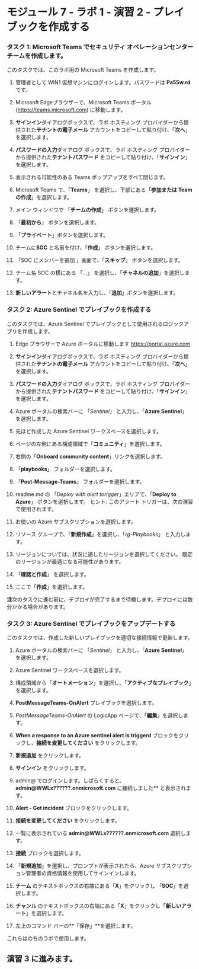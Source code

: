 # モジュール 7 - ラボ 1 - 演習 2 - プレイブックを作成する

### タスク 1: Microsoft Teams でセキュリティ オペレーションセンター チームを作成します。

このタスクでは、このラボ用の Microsoft Teams を作成します。

1. 管理者として WIN1 仮想マシンにログインします。パスワードは **Pa55w.rd** です。  

2. Microsoft Edgeブラウザーで、Microsoft Teams ポータル (https://teams.microsoft.com) に移動します。

3. **サインイン**ダイアログボックスで、ラボ ホスティング プロバイダーから提供された**テナントの電子メール** アカウントをコピーして貼り付け、「**次へ**」を選択します。

4. **パスワードの入力**ダイアログ ボックスで、ラボ ホスティング プロバイダーから提供された**テナントパスワード** をコピーして貼り付け、「**サインイン**」を選択します。

5. 表示される可能性のある Teams ポップアップをすべて閉じます。

6. Microsoft Teams で、「**Teams**」 を選択し、下部にある「**参加または Team の作成**」を選択します。

7. メイン ウィンドウで 「**チームの作成**」 ボタンを選択します。

8. 「**最初から**」 ボタンを選択します。

9. 「**プライベート**」ボタンを選択します。

10. チームに**SOC** と名前を付け、「**作成**」 ボタンを選択します。

11. 「SOC にメンバーを追加 」画面で、「**スキップ**」 ボタンを選択します。 

12. チーム名 SOC の横にある 「...」 を選択し、「**チャネルの追加**」を選択します。

13. **新しいアラート**とチャネル名を入力し、「**追加**」ボタンを選択します。

### タスク 2: Azure Sentinel でプレイブックを作成する

このタスクでは、Azure Sentinel でプレイブックとして使用されるロジックアプリを作成します。

1. Edge ブラウザーで Azure ポータルに移動します https://portal.azure.com

2. **サインイン**ダイアログボックスで、ラボ ホスティング プロバイダーから提供された**テナントの電子メール** アカウントをコピーして貼り付け、「**次へ**」を選択します。

3. **パスワードの入力**ダイアログ ボックスで、ラボ ホスティング プロバイダーから提供された**テナントパスワード** をコピーして貼り付け、「**サインイン**」を選択します。

4. Azure ポータルの検索バーに 「*Sentinel*」 と入力し、「**Azure Sentinel**」 を選択します。

5. 先ほど作成した Azure Sentinel ワークスペースを選択します。

6. ページの左側にある構成領域で「**コミュニティ**」を選択します。

7. 右側の「**Onboard community content**」リンクを選択します。

8. 「**playbooks**」 フォルダーを選択します。

9. 「**Post-Message-Teams**」 フォルダーを選択します。

10. readme.md の 「*Deploy with alert torigger*」エリアで、「**Deploy to Azure**」 ボタンを選択します。  ヒント: このアラート トリガーは、次の演習で使用されます。

11. お使いの Azure サブスクリプションを選択します。

12. リソース グループで、「**新規作成**」を選択し、「*rg-Playbooks*」 と入力します。

13. リージョンについては、状況に適したリージョンを選択してください。  既定のリージョンが最適になる可能性があります。

14.  「**確認と作成**」 を選択します。

15. ここで「**作成**」を選択します。

**注**次のタスクに進む前に、デプロイが完了するまで待機します。デプロイには数分かかる場合があります。

### タスク 3: Azure Sentinel でプレイブックをアップデートする

このタスクでは、作成した新しいプレイブックを適切な接続情報で更新します。

1. Azure ポータルの検索バーに 「*Sentinel*」 と入力し、「**Azure Sentinel**」 を選択します。

2. Azure Sentinel ワークスペースを選択します。

3. 構成領域から「**オートメーション**」を選択し、「**アクティブなプレイブック**」を選択します。

4. **PostMessageTeams-OnAlert** プレイブックを選択します。

5. *PostMessageTeams-OnAlert* の LogicApp ページで、「**編集**」を選択します。

6. **When a response to an Azure sentinel alert is triggerd** ブロックをクリックし、**接続を変更してください** をクリックします。

7. **新規追加** をクリックします。

8. **サインイン** をクリックします。

9. admin@ でログインします。しばらくすると、**admin@WWLx??????.onmicrosoft.com** に接続しました** と表示されます。

10. **Alert - Get incident** ブロックをクリックします。

11. **接続を変更してください** をクリックします。

12. 一覧に表示されている **admin@WWLx??????.onmicrosoft.com** 選択します。

14. **接続** ブロックを選択します。  

15. 「**新規追加**」を選択し、プロンプトが表示されたら、Azure サブスクリプション管理者の資格情報を使用してサインインします。

16. **チーム** のテキストボックスの右端にある「**X**」をクリックし 「**SOC**」を選択します。

10. **チャンル** のテキストボックスの右端にある「**X**」をクリックし「**新しいアラート**」を選択します。

11. 左上のコマンド バーの**「保存」**を選択します。

これらはのちのラボで使用します。

## 演習 3 に進みます。
